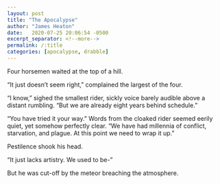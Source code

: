 ```yaml
---
layout: post
title: "The Apocalypse"
author: "James Heaton"
date:   2020-07-25 20:06:54 -0500
excerpt_separator: <!--more-->
permalink: /:title
categories: [apocalypse, drabble]
---
```


Four horsemen waited at the top of a hill.

“It just doesn’t seem right,” complained the largest of the four.<!--more-->

“I know,” sighed the smallest rider, sickly voice barely audible above a distant rumbling. “But we are already eight years behind schedule.”

“You have tried it your way.” Words from the cloaked rider seemed eerily quiet, yet somehow perfectly clear. “We have had millennia of conflict, starvation, and plague. At this point we need to wrap it up.”

Pestilence shook his head.

“It just lacks artistry. We used to be-”

But he was cut-off by the meteor breaching the atmosphere.


